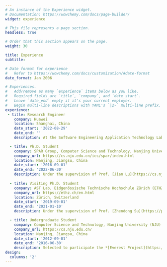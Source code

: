 ```yaml
---
# An instance of the Experience widget.
# Documentation: https://wowchemy.com/docs/page-builder/
widget: experience

# This file represents a page section.
headless: true

# Order that this section appears on the page.
weight: 30

title: Experience
subtitle:

# Date format for experience
#   Refer to https://wowchemy.com/docs/customization/#date-format
date_format: Jan 2006

# Experiences.
#   Add/remove as many `experience` items below as you like.
#   Required fields are `title`, `company`, and `date_start`.
#   Leave `date_end` empty if it's your current employer.
#   Begin multi-line descriptions with YAML's `|2-` multi-line prefix.
experience:
 - title: Research Engineer
    company: Huawei
    location: Shanghai, China
    date_start: '2022-08-29'
    date_end: ''
    description: At the Software Engineering Application Technology Lab at Huawei

  - title: Ph.D. Student
    company: SPAR Group, Computer Science and Technology, Nanjing University (NJU)
    company_url: https://cs.nju.edu.cn/ics/spar/index.html
    location: Nanjing, Jiangsu, China
    date_start: '2016-09-01'
    date_end: '2022-06-30'
    description: Under the supervision of Prof. [Jian Lu](https://cs.nju.edu.cn/58/2a/c2639a153642/page.htm).
        
  - title: Visiting Ph.D. Student
    company: AST Lab, Eidgenössische Technische Hochschule Zürich (ETHZ)
    company_url: https://ethz.ch/en.html
    location: Zürich, Switzerland
    date_start: '2019-09-01'
    date_end: '2021-01-10'
    description: Under the supervision of Prof. [Zhendong Su](https://people.inf.ethz.ch/suz/).

  - title: Undergraduate Student
    company: Computer Science and Technology, Nanjing University (NJU)
    company_url: https://cs.nju.edu.cn/
    location: Nanjing, Jiangsu, China
    date_start: '2012-09-01'
    date_end: '2016-06-30'
    description: Selected to participate the *[Everest Project](https://zh.wikipedia.org/wiki/%E5%9F%BA%E7%A1%80%E5%AD%A6%E7%A7%91%E6%8B%94%E5%B0%96%E5%AD%A6%E7%94%9F%E5%9F%B9%E5%85%BB%E8%AF%95%E9%AA%8C%E8%AE%A1%E5%88%92)*.
design:
  columns: '2'
---
```

